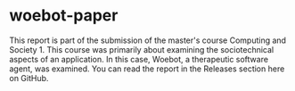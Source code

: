 # woebot-paper
This report is part of the submission of the master's course Computing and Society 1.
This course was primarily about examining the sociotechnical aspects of an application.
In this case, Woebot, a therapeutic software agent, was examined.
You can read the report in the Releases section here on GitHub.
